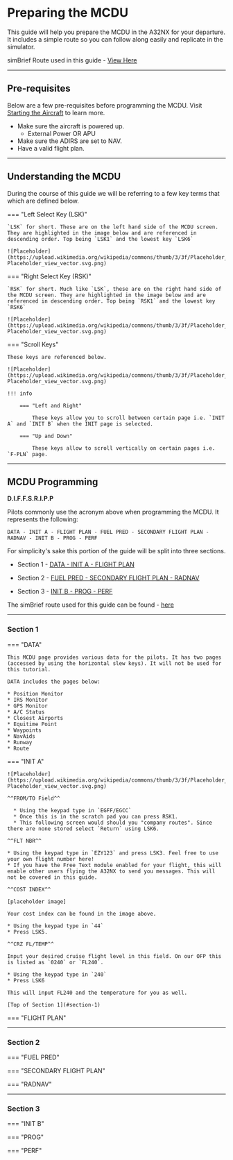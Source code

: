 # Preparing the MCDU

This guide will help you prepare the MCDU in the A32NX for your departure. It includes a simple route so you can follow along easily and replicate in the simulator.

simBrief Route used in this guide - [View Here](https://www.simbrief.com/ofp/flightplans/EGFFEGCC_PDF_1620029221.pdf)

***

## Pre-requisites 

Below are a few pre-requisites before programming the MCDU. Visit [Starting the Aircraft](#) to learn more. 

* Make sure the aircraft is powered up.
    * External Power OR APU
* Make sure the ADIRS are set to NAV. 
* Have a valid flight plan. 

***
  
## Understanding the MCDU

During the course of this guide we will be referring to a few key terms that which are defined below. 

=== "Left Select Key (LSK)"

    `LSK` for short. These are on the left hand side of the MCDU screen. They are highlighted in the image below and are referenced in descending order. Top being `LSK1` and the lowest key `LSK6`

    ![Placeholder](https://upload.wikimedia.org/wikipedia/commons/thumb/3/3f/Placeholder_view_vector.svg/638px-Placeholder_view_vector.svg.png)

=== "Right Select Key (RSK)"

    `RSK` for short. Much like `LSK`, these are on the right hand side of the MCDU screen. They are highlighted in the image below and are referenced in descending order. Top being `RSK1` and the lowest key `RSK6`

    ![Placeholder](https://upload.wikimedia.org/wikipedia/commons/thumb/3/3f/Placeholder_view_vector.svg/638px-Placeholder_view_vector.svg.png)

=== "Scroll Keys"

    These keys are referenced below. 

    ![Placeholder](https://upload.wikimedia.org/wikipedia/commons/thumb/3/3f/Placeholder_view_vector.svg/638px-Placeholder_view_vector.svg.png)

    !!! info

        === "Left and Right"

            These keys allow you to scroll between certain page i.e. `INIT A` and `INIT B` when the INIT page is selected. 

        === "Up and Down"

            These keys allow to scroll vertically on certain pages i.e. `F-PLN` page. 

***

## MCDU Programming 

**D.I.F.F.S.R.I.P.P**

Pilots commonly use the acronym above when programming the MCDU. It represents the following:

`DATA - INIT A - FLIGHT PLAN - FUEL PRED - SECONDARY FLIGHT PLAN - RADNAV - INIT B - PROG - PERF`

For simplicity's sake this portion of the guide will be split into three sections.

* Section 1 - [DATA - INIT A - FLIGHT PLAN](#section-1)

* Section 2 - [FUEL PRED - SECONDARY FLIGHT PLAN - RADNAV](#section-2)

* Section 3 - [INIT B - PROG - PERF](#section-3)

The simBrief route used for this guide can be found - [here](https://www.simbrief.com/ofp/flightplans/EGFFEGCC_PDF_1620029221.pdf)

***

### Section 1

=== "DATA"

    This MCDU page provides various data for the pilots. It has two pages (accessed by using the horizontal slew keys). It will not be used for this tutorial. 

    DATA includes the pages below:

    * Position Monitor
    * IRS Monitor
    * GPS Monitor
    * A/C Status
    * Closest Airports
    * Equitime Point
    * Waypoints
    * NavAids
    * Runway
    * Route

=== "INIT A"

    ![Placeholder](https://upload.wikimedia.org/wikipedia/commons/thumb/3/3f/Placeholder_view_vector.svg/638px-Placeholder_view_vector.svg.png)

    ^^FROM/TO Field^^

      * Using the keypad type in `EGFF/EGCC`
      * Once this is in the scratch pad you can press RSK1.
      * This following screen would should you "company routes". Since there are none stored select `Return` using LSK6.

    ^^FLT NBR^^

    * Using the keypad type in `EZY123` and press LSK3. Feel free to use your own flight number here!
    * If you have the Free Text module enabled for your flight, this will enable other users flying the A32NX to send you messages. This will not be covered in this guide. 

    ^^COST INDEX^^

    [placeholder image]

    Your cost index can be found in the image above.

    * Using the keypad type in `44`
    * Press LSK5. 

    ^^CRZ FL/TEMP^^

    Input your desired cruise flight level in this field. On our OFP this is listed as `0240` or `FL240`. 

    * Using the keypad type in `240`
    * Press LSK6

    This will input FL240 and the temperature for you as well. 

    [Top of Section 1](#section-1)

=== "FLIGHT PLAN"

***

### Section 2

=== "FUEL PRED"

=== "SECONDARY FLIGHT PLAN"

=== "RADNAV"

***

### Section 3

=== "INIT B"

=== "PROG"

=== "PERF"



